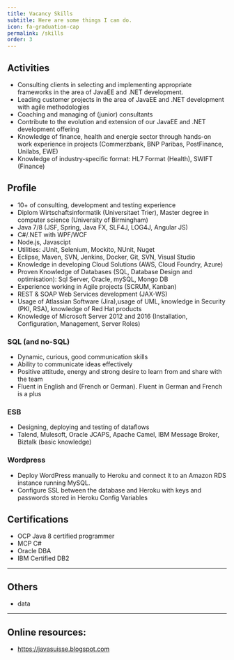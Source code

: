 ```yaml
---
title: Vacancy Skills
subtitle: Here are some things I can do.
icon: fa-graduation-cap
permalink: /skills
order: 3
---
```

## Activities
* Consulting clients in selecting and implementing appropriate frameworks in the area of JavaEE and .NET development.
* Leading customer projects in the area of JavaEE and .NET development with agile methodologies
* Coaching and managing of (junior) consultants
* Contribute to the evolution and extension of our JavaEE and .NET development offering
* Knowledge of finance, health and energie sector through hands-on work experience in projects (Commerzbank, BNP Paribas, PostFinance, Unilabs, EWE)
* Knowledge of industry-specific format: HL7 Format (Health), SWIFT (Finance)

## Profile
* 10+ of consulting, development and testing experience
* Diplom Wirtschaftsinformatik (Universitaet Trier), Master degree in computer science (University of Birmingham)
* Java 7/8 (JSF, Spring, Java FX, SLF4J, LOG4J, Angular JS)
* C#/.NET with WPF/WCF
* Node.js, Javascipt
* Utilities: JUnit, Selenium, Mockito, NUnit, Nuget
* Eclipse, Maven, SVN, Jenkins, Docker, Git, SVN, Visual Studio
* Knowledge in developing Cloud Solutions (AWS, Cloud Foundry, Azure)
* Proven Knowledge of Databases (SQL, Database Design and optimisation): Sql Server, Oracle, mySQL, Mongo DB
* Experience working in Agile projects (SCRUM, Kanban)
* REST & SOAP Web Services development (JAX-WS)
* Usage of Atlassian Software (Jira),usage of UML, knowledge in Security (PKI, RSA), knowledge of Red Hat products
* Knowledge of Microsoft Server 2012 and 2016 (Installation, Configuration, Management, Server Roles)

### SQL (and no-SQL)
* Dynamic, curious, good communication skills 
* Ability to communicate ideas effectively
* Positive attitude, energy and strong desire to learn from and share with the team
* Fluent in English and (French or German). Fluent in German and French is a plus

### ESB
* Designing, deploying and testing of dataflows 
* Talend, Mulesoft, Oracle JCAPS, Apache Camel, IBM Message Broker, Biztalk (basic knowledge)

### Wordpress
* Deploy WordPress manually to Heroku and connect it to an Amazon RDS instance running MySQL.
* Configure SSL between the database and Heroku with keys and passwords stored in Heroku Config Variables

## Certifications

* OCP Java 8 certified programmer
* MCP C#
* Oracle DBA
* IBM Certified DB2

-----------------

## Others

* data

-----------------

## Online resources:

* https://javasuisse.blogspot.com
